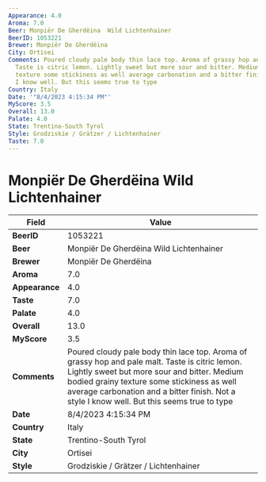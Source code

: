 ```yaml
---
Appearance: 4.0
Aroma: 7.0
Beer: Monpiër De Gherdëina  Wild Lichtenhainer
BeerID: 1053221
Brewer: Monpiër De Gherdëina
City: Ortisei
Comments: Poured cloudy pale body thin lace top. Aroma of grassy hop and pale malt.
  Taste is citric lemon. Lightly sweet but more sour and bitter. Medium bodied grainy
  texture some stickiness as well average carbonation and a bitter finish. Not a style
  I know well. But this seems true to type
Country: Italy
Date: '"8/4/2023 4:15:34 PM"'
MyScore: 3.5
Overall: 13.0
Palate: 4.0
State: Trentino-South Tyrol
Style: Grodziskie / Grätzer / Lichtenhainer
Taste: 7.0
---
```


# Monpiër De Gherdëina  Wild Lichtenhainer

| Field         | Value |
|---------------|-------|
| **BeerID** | 1053221 |
| **Beer** | Monpiër De Gherdëina  Wild Lichtenhainer |
| **Brewer** | Monpiër De Gherdëina |
| **Aroma** | 7.0 |
| **Appearance** | 4.0 |
| **Taste** | 7.0 |
| **Palate** | 4.0 |
| **Overall** | 13.0 |
| **MyScore** | 3.5 |
| **Comments** | Poured cloudy pale body thin lace top. Aroma of grassy hop and pale malt. Taste is citric lemon. Lightly sweet but more sour and bitter. Medium bodied grainy texture some stickiness as well average carbonation and a bitter finish. Not a style I know well. But this seems true to type |
| **Date** | 8/4/2023 4:15:34 PM |
| **Country** | Italy |
| **State** | Trentino-South Tyrol |
| **City** | Ortisei |
| **Style** | Grodziskie / Grätzer / Lichtenhainer |
